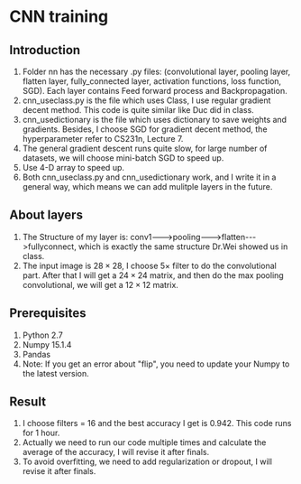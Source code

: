 # CNN training
## Introduction
1. Folder nn has the necessary .py files:    (convolutional layer, pooling layer, flatten layer, fully_connected layer, activation functions, loss function, SGD). Each layer contains Feed forward process and Backpropagation.
2. cnn_useclass.py is the file which uses Class, I use regular gradient decent method. This code is quite similar like Duc did in class.
3. cnn_usedictionary is the file which uses dictionary to save weights and gradients. Besides, I choose SGD for gradient decent method, the hyperparameter refer to CS231n, Lecture 7.
4. The general gradient descent runs quite slow, for large number of datasets, we will choose mini-batch SGD to speed up.
5. Use 4-D array to speed up.
6. Both cnn_useclass.py and cnn_usedictionary work, and I write it in a general way, which means we can add mulitple layers in the future.

## About layers
1. The Structure of my layer is:
conv1--->pooling--->flatten--->fullyconnect, which is exactly the same structure Dr.Wei showed us in class.
2. The input image is $28 \times 28$, I choose $5 \times$ filter to do the convolutional part. After that I will get a $24 \times 24$ matrix, and then do the max pooling convolutional, we will get a $12 \times 12$ matrix.

## Prerequisites
1. Python 2.7
2. Numpy 15.1.4
3. Pandas
4. Note: If you get an error about "flip", you need to update your Numpy to the latest version.

## Result
1. I choose filters = 16 and the best accuracy I get is 0.942. This code runs for 1 hour.
2. Actually we need to run our code multiple times and calculate the average of the accuracy, I will revise it after finals.
3. To avoid overfitting, we need to add regularization or dropout, I will revise it after finals.
